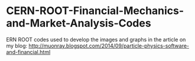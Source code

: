 # CERN-ROOT-Financial-Mechanics-and-Market-Analysis-Codes
ERN ROOT codes used to develop the images and graphs in the article on my blog: http://muonray.blogspot.com/2014/09/particle-physics-software-and-financial.html
